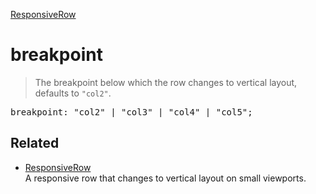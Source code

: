 [ResponsiveRow](ResponsiveRow.md)

# breakpoint

> The breakpoint below which the row changes to vertical layout, defaults to `"col2"`.

<pre class="docgen_signature">breakpoint: &quot;col2&quot; | &quot;col3&quot; | &quot;col4&quot; | &quot;col5&quot;;</pre>

## Related

- [<!--{ref:class}-->ResponsiveRow](ResponsiveRow.md) \
    A responsive row that changes to vertical layout on small viewports.
